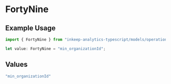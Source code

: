 # FortyNine

## Example Usage

```typescript
import { FortyNine } from "inkeep-analytics-typescript/models/operations";

let value: FortyNine = "min_organizationId";
```

## Values

```typescript
"min_organizationId"
```